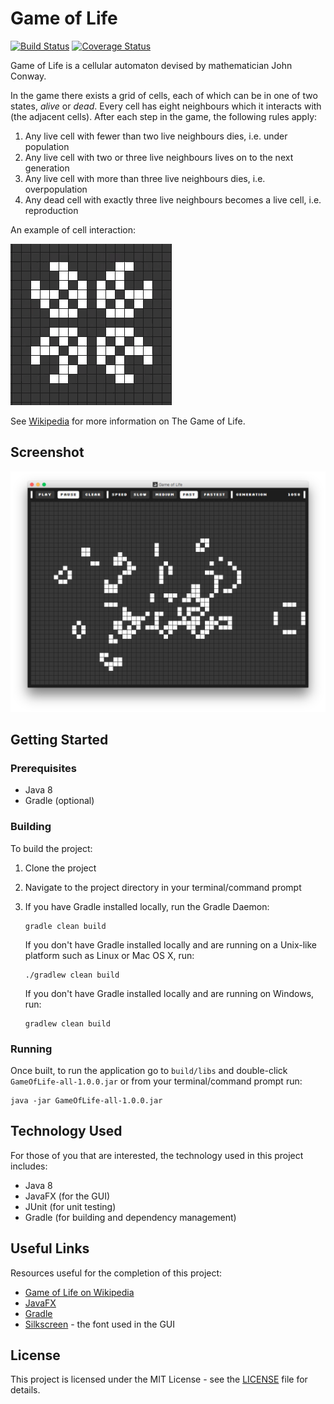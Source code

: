 # Game of Life
[![Build Status](https://img.shields.io/travis/vanillaSlice/GameOfLife/master.svg)](https://travis-ci.org/vanillaSlice/GameOfLife)
[![Coverage Status](https://img.shields.io/coveralls/github/vanillaSlice/GameOfLife/master.svg)](https://coveralls.io/github/vanillaSlice/GameOfLife?branch=master)

Game of Life is a cellular automaton devised by mathematician John Conway.

In the game there exists a grid of cells, each of which can be in one of two states, *alive* or *dead*.
Every cell has eight neighbours which it interacts with (the adjacent cells). After each step in the game, the following
rules apply:

1. Any live cell with fewer than two live neighbours dies, i.e. under population
2. Any live cell with two or three live neighbours lives on to the next generation
3. Any live cell with more than three live neighbours dies, i.e. overpopulation
4. Any dead cell with exactly three live neighbours becomes a live cell, i.e. reproduction

An example of cell interaction:

![pattern](/images/pattern-1.gif)

See [Wikipedia](https://en.wikipedia.org/wiki/Conway's_Game_of_Life) for more information on The Game of Life.

## Screenshot
![screenshot](/images/screenshot-1.png)

## Getting Started

### Prerequisites
* Java 8
* Gradle (optional)

### Building
To build the project:

1. Clone the project
2. Navigate to the project directory in your terminal/command prompt
3. If you have Gradle installed locally, run the Gradle Daemon:

    ```
    gradle clean build
    ```

   If you don't have Gradle installed locally and are running on a Unix-like platform such as Linux or Mac OS X, run:

    ```
    ./gradlew clean build
    ```

   If you don't have Gradle installed locally and are running on Windows, run:

    ```
    gradlew clean build
    ```

### Running
Once built, to run the application go to `build/libs` and double-click `GameOfLife-all-1.0.0.jar` or from your
terminal/command prompt run:

```
java -jar GameOfLife-all-1.0.0.jar
```

## Technology Used
For those of you that are interested, the technology used in this project includes:

* Java 8
* JavaFX (for the GUI)
* JUnit (for unit testing)
* Gradle (for building and dependency management)

## Useful Links
Resources useful for the completion of this project:

* [Game of Life on Wikipedia](https://en.wikipedia.org/wiki/Conway's_Game_of_Life)
* [JavaFX](http://docs.oracle.com/javase/8/javase-clienttechnologies.htm)
* [Gradle](https://gradle.org)
* [Silkscreen](http://www.kottke.org/plus/type/silkscreen/index.html) - the font used in the GUI

## License

This project is licensed under the MIT License - see the [LICENSE](LICENSE) file for details.
